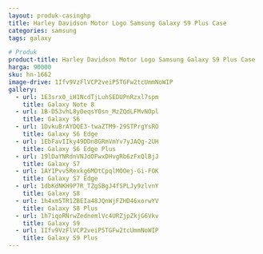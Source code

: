 ```yaml
---
layout: produk-casinghp
title: Harley Davidson Motor Logo Samsung Galaxy S9 Plus Case
categories: samsung
tags: galaxy

# Produk
product-title: Harley Davidson Motor Logo Samsung Galaxy S9 Plus Case
harga: 90000
sku: hn-1662
image-drive: 1Ifv9VzFlVCP2veiP5TGFw2tcUmmNoWIP
gallery:
  - url: 1E3srx0_iH1NcdTjLuhSEDUPnRzxl7spm
    title: Galaxy Note 8
  - url: 1B-D53vhL8yOeqsYOsn_MzZQdLFMvNOpl
    title: Galaxy S6
  - url: 1DvkuBrAYDQE3-twaZTM9-29STPrgYsRO
    title: Galaxy S6 Edge
  - url: 1EbFavIIky49DDn8GRmVmYv7yJAQg-2UH
    title: Galaxy S6 Edge Plus
  - url: 19lDaYNRdnVNJdOFwxDHvgRb6zFxQlBjJ
    title: Galaxy S7
  - url: 1AY1Pvv5Rexkg6MOtCpqlMOOej-Gi-FOK
    title: Galaxy S7 Edge
  - url: 1dbKdNKH9P7R_TZgSBgJ4fSPLJy9zlvnY
    title: Galaxy S8
  - url: 1h4xm5TR1ZBEIa48JQnWjFZHD46xorwYV
    title: Galaxy S8 Plus
  - url: 1h7iqoRNrwZednemlVc4URZjpZkjG6Vkv
    title: Galaxy S9
  - url: 1Ifv9VzFlVCP2veiP5TGFw2tcUmmNoWIP
    title: Galaxy S9 Plus
---
```


